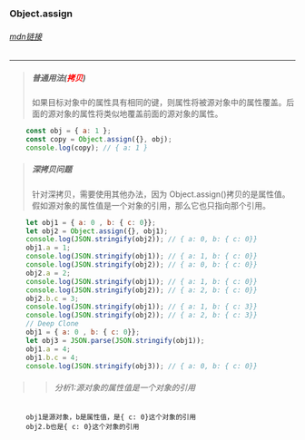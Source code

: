 ### Object.assign

###### [mdn链接](https://developer.mozilla.org/zh-CN/docs/Web/JavaScript/Reference/Global_Objects/Object/assign)
-------------

> ##### 普通用法(<span style="color:red">拷贝</span>)
> 如果目标对象中的属性具有相同的键，则属性将被源对象中的属性覆盖。后面的源对象的属性将类似地覆盖前面的源对象的属性。
```javascript
	const obj = { a: 1 };
	const copy = Object.assign({}, obj);
	console.log(copy); // { a: 1 }
```

> ##### 深拷贝问题
> 针对深拷贝，需要使用其他办法，因为 Object.assign()拷贝的是属性值。假如源对象的属性值是一个对象的引用，那么它也只指向那个引用。
> 
```javascript
	let obj1 = { a: 0 , b: { c: 0}}; 
	let obj2 = Object.assign({}, obj1); 
	console.log(JSON.stringify(obj2)); // { a: 0, b: { c: 0}} 
	obj1.a = 1; 
	console.log(JSON.stringify(obj1)); // { a: 1, b: { c: 0}} 
	console.log(JSON.stringify(obj2)); // { a: 0, b: { c: 0}} 
	obj2.a = 2; 
	console.log(JSON.stringify(obj1)); // { a: 1, b: { c: 0}} 
	console.log(JSON.stringify(obj2)); // { a: 2, b: { c: 0}}
	obj2.b.c = 3; 
	console.log(JSON.stringify(obj1)); // { a: 1, b: { c: 3}} 
	console.log(JSON.stringify(obj2)); // { a: 2, b: { c: 3}} 
	// Deep Clone 
	obj1 = { a: 0 , b: { c: 0}}; 
	let obj3 = JSON.parse(JSON.stringify(obj1)); 
	obj1.a = 4; 
	obj1.b.c = 4; 
	console.log(JSON.stringify(obj3)); // { a: 0, b: { c: 0}}
```
>> ###### 分析1:源对象的属性值是一个对象的引用
```
	obj1是源对象，b是属性值，是{ c: 0}这个对象的引用
	obj2.b也是{ c: 0}这个对象的引用
```

